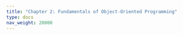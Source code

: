 ```yaml
---
title: "Chapter 2: Fundamentals of Object-Oriented Programming"
type: docs
nav_weight: 20000
---
```

